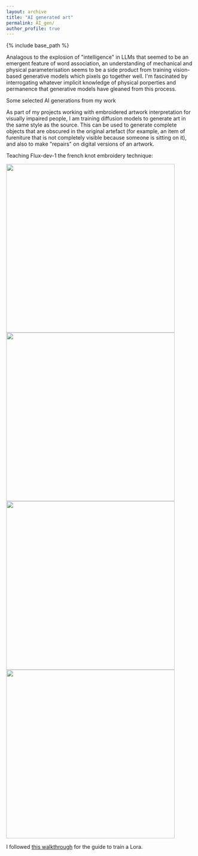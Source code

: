 ```yaml
---
layout: archive
title: "AI generated art"
permalink: AI_gen/
author_profile: true
---
```



{% include base_path %}

Analagous to the explosion of "intelligence" in LLMs that seemed to be an emergent feature of word association, an understanding of mechanical and physical parameterisation seems to be a side product from training vision-based generative models which pixels go together well. I'm fascinated by interrogating whatever implicit knowledge of physical porperties and permanence that generative models have gleaned from this process.

Some selected AI generations from my work

As part of my projects working with embroidered artwork interpretation for visually impaired people, I am training diffusion models to generate art in the same style as the source. This can be used to generate complete objects that are obscured in the original artefact (for example, an item of fureniture that is not completely visible because someone is sitting on it), and also to make "repairs" on digital versions of an artwork.

Teaching Flux-dev-1 the french knot embroidery technique:

<img src="/images/red_head.gif" style="height:450px;">
<img src="/images/bear_house.gif" style="height:450px;">
<img src="/images/sign_holder.gif" style="height:450px;">
<img src="/images/work_lightning.gif" style="height:450px;">

I followed [this walkthrough](https://www.stablediffusiontutorials.com/2024/08/flux-lora.html#downloading-the-models) for the guide to train a Lora.


